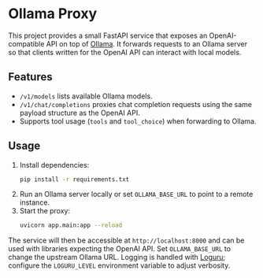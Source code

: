 # Ollama Proxy

This project provides a small FastAPI service that exposes an OpenAI-compatible API on top of [Ollama](https://github.com/jmorganca/ollama). It forwards requests to an Ollama server so that clients written for the OpenAI API can interact with local models.

## Features

- `/v1/models` lists available Ollama models.
- `/v1/chat/completions` proxies chat completion requests using the same payload structure as the OpenAI API.
- Supports tool usage (`tools` and `tool_choice`) when forwarding to Ollama.

## Usage

1. Install dependencies:
   ```bash
   pip install -r requirements.txt
   ```
2. Run an Ollama server locally or set `OLLAMA_BASE_URL` to point to a remote instance.
3. Start the proxy:
   ```bash
   uvicorn app.main:app --reload
   ```

The service will then be accessible at `http://localhost:8000` and can be used with libraries expecting the OpenAI API. Set `OLLAMA_BASE_URL` to change the upstream Ollama URL. Logging is handled with [Loguru](https://github.com/Delgan/loguru); configure the `LOGURU_LEVEL` environment variable to adjust verbosity.
